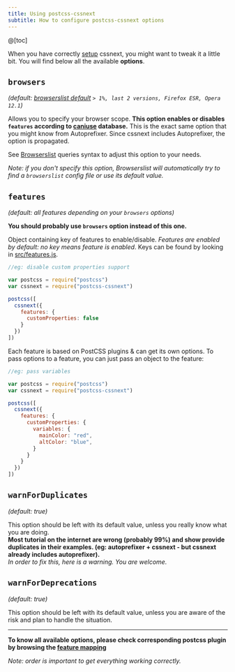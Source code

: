```yaml
---
title: Using postcss-cssnext
subtitle: How to configure postcss-cssnext options
---
```


@[toc]

When you have correctly [setup](/setup/) cssnext, you might want to tweak it a
little bit. You will find below all the available **options**.

## `browsers`

_(default:
[browserslist default](https://github.com/ai/browserslist#readme)
`> 1%, last 2 versions, Firefox ESR, Opera 12.1`)_

Allows you to specify your browser scope.
**This option enables or disables `features` according to
[caniuse](http://caniuse.com/) database.**
This is the exact same option that you might know from Autoprefixer.
Since cssnext includes Autoprefixer, the option is propagated.

See [Browserslist](https://github.com/ai/browserslist#queries) queries syntax to
adjust this option to your needs.

_Note: if you don't specify this option, Browserslist will automatically try to
find a `browserslist` config file or use its default value._

## `features`

_(default: all features depending on your `browsers` options)_

**You should probably use `browsers` option instead of this one.**

Object containing key of features to enable/disable.
_Features are enabled by default: no key means feature is enabled_. Keys can be found by looking in [src/features.js](https://github.com/MoOx/postcss-cssnext/blob/master/src/features.js).

```js
//eg: disable custom properties support

var postcss = require("postcss")
var cssnext = require("postcss-cssnext")

postcss([
  cssnext({
    features: {
      customProperties: false
    }
  })
])
```

Each feature is based on PostCSS plugins & can get its own options.
To pass options to a feature, you can just pass an object to the feature:

```js
//eg: pass variables

var postcss = require("postcss")
var cssnext = require("postcss-cssnext")

postcss([
  cssnext({
    features: {
      customProperties: {
        variables: {
          mainColor: "red",
          altColor: "blue",
        }
      }
    }
  })
])
```

## `warnForDuplicates`

_(default: true)_

This option should be left with its default value, unless you really know what
you are doing.  
**Most tutorial on the internet are wrong (probably 99%)
and show provide duplicates in their examples.
(eg: autoprefixer + cssnext - but cssnext already includes autoprefixer).**  
_In order to fix this, here is a warning. You are welcome._

## `warnForDeprecations`

_(default: true)_

This option should be left with its default value, unless you are aware of the
risk and plan to handle the situation.  

---

**To know all available options, please check corresponding postcss plugin by
browsing the
[feature mapping](https://github.com/MoOx/postcss-cssnext/blob/master/src/features.js)**

_Note: order is important to get everything working correctly._
